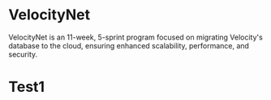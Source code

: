 # VelocityNet
VelocityNet is an 11-week, 5-sprint program focused on migrating Velocity's database to the cloud, ensuring enhanced scalability, performance, and security.

# Test1
